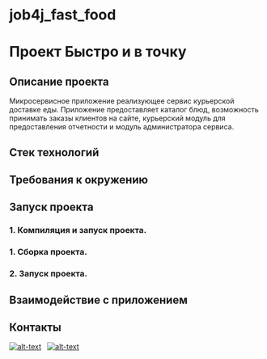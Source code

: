 # job4j_fast_food
# **Проект Быстро и в точку**

## Описание проекта
Микросервисное приложение реализующее сервис курьерской доставке еды.
Приложение предоставляет каталог блюд, возможность принимать заказы 
клиентов на сайте, курьерский модуль для предоставления отчетности
и модуль администратора сервиса.

## Стек технологий

## Требования к окружению

## Запуск проекта
### 1. Компиляция и запуск проекта.
### 1. Сборка проекта.
### 2. Запуск проекта.

## Взаимодействие с приложением


## Контакты
[![alt-text](https://img.shields.io/badge/-telegram-grey?style=flat&logo=telegram&logoColor=white)](https://t.me/T_AlexME)&nbsp;&nbsp;
[![alt-text](https://img.shields.io/badge/@%20email-005FED?style=flat&logo=mail&logoColor=white)](mailto:amemelyanov@yandex.ru)&nbsp;&nbsp;